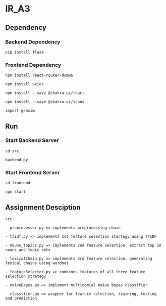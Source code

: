 # IR_A3

## Dependency
    
### Backend Dependency

    pip install flask

### Frontend Dependency

    npm install react-router-dom@6

    npm install axios

    npm install --save @chakra-ui/react

    npm install --save @chakra-ui/icons
    
    import gensim

## Run

### Start Backend Server

    cd src
    
    backend.py

### Start Frontend Server

    cd frontend

    npm start


## Assignment Desciption

    src

    - preprocessor.py => implements preprocessing chain

    - tfidf.py => implements 1st feature selection startegy using TFIDF

    - nouns_topics.py => implements 2nd feature selection, extract top 50 nouns and topic sets

    - lexicalChain.py => implements 3rd feature selection, generating lexical chains using wordnet

    - featureSelector.py => combines features of all three feature selection strategy 

    - naiveBayes.py => implement multinomial naive bayes classifier

    - classifier.py => wrapper for feature selection, training, testing and prediction 

